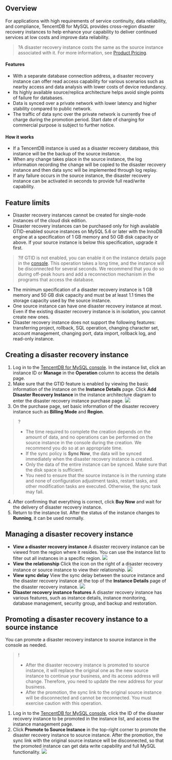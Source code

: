 ## Overview
For applications with high requirements of service continuity, data reliability, and compliance, TencentDB for MySQL provides cross-region disaster recovery instances to help enhance your capability to deliver continued services at low costs and improve data reliability.
>?A disaster recovery instance costs the same as the source instance associated with it. For more information, see [Product Pricing](https://buy.cloud.tencent.com/price/cdb).

#### Features
- With a separate database connection address, a disaster recovery instance can offer read access capability for various scenarios such as nearby access and data analysis with lower costs of device redundancy.
- Its highly available source/replica architecture helps avoid single points of failure for databases.
- Data is synced over a private network with lower latency and higher stability compared to public network.
- The traffic of data sync over the private network is currently free of charge during the promotion period. Start date of charging for commercial purpose is subject to further notice.

#### How it works
- If a TencentDB instance is used as a disaster recovery database, this instance will be the backup of the source instance.
- When any change takes place in the source instance, the log information recording the change will be copied to the disaster recovery instance and then data sync will be implemented through log replay.
- If any failure occurs in the source instance, the disaster recovery instance can be activated in seconds to provide full read/write capability.

## Feature limits
- Disaster recovery instances cannot be created for single-node instances of the cloud disk edition.
- Disaster recovery instances can be purchased only for high available GTID-enabled source instances on MySQL 5.6 or later with the InnoDB engine at a specification of 1 GB memory and 50 GB disk capacity or above. If your source instance is below this specification, upgrade it first.
>?If GTID is not enabled, you can enable it on the instance details page in the [console](https://console.cloud.tencent.com/cdb/). This operation takes a long time, and the instance will be disconnected for several seconds. We recommend that you do so during off-peak hours and add a reconnection mechanism in the programs that access the database.
- The minimum specification of a disaster recovery instance is 1 GB memory and 50 GB disk capacity and must be at least 1.1 times the storage capacity used by the source instance.
- One source instance can have one disaster recovery instance at most. Even if the existing disaster recovery instance is in isolation, you cannot create new ones.
- Disaster recovery instance does not support the following features: transferring project, rollback, SQL operation, changing character set, account management, changing port, data import, rollback log, and read-only instance.

## Creating a disaster recovery instance
1. Log in to the [TencentDB for MySQL console](https://console.cloud.tencent.com/cdb/). In the instance list, click an instance ID or **Manage** in the **Operation** column to access the details page.
2. Make sure that the GTID feature is enabled by viewing the basic information of the instance on the **Instance Details** page. Click **Add Disaster Recovery Instance** in the instance architecture diagram to enter the disaster recovery instance purchase page.
![](https://qcloudimg.tencent-cloud.cn/raw/3535c0274c3dfa18134ccc735edd0f46.png)
3. On the purchase page, set basic information of the disaster recovery instance such as **Billing Mode** and **Region**.
 >?
>- The time required to complete the creation depends on the amount of data, and no operations can be performed on the source instance in the console during the creation. We recommend you do so at an appropriate time.
>- If the sync policy is **Sync Now**, the data will be synced immediately when the disaster recovery instance is created.
>- Only the data of the entire instance can be synced. Make sure that the disk space is sufficient.
>- You need to ensure that the source instance is in the running state and none of configuration adjustment tasks, restart tasks, and other modification tasks are executed. Otherwise, the sync task may fail. 
>
4. After confirming that everything is correct, click **Buy Now** and wait for the delivery of disaster recovery instance.
5. Return to the instance list. After the status of the instance changes to **Running**, it can be used normally.

## Managing a disaster recovery instance
- **View a disaster recovery instance**
A disaster recovery instance can be viewed from the region where it resides. You can use the instance list to filter out all instances in a specific region.
![](https://qcloudimg.tencent-cloud.cn/raw/096486c7562d5385bfd50a187f85b307.png)
- **View the relationship**
Click the icon on the right of a disaster recovery instance or source instance to view their relationship.
![](https://qcloudimg.tencent-cloud.cn/raw/89d342733d4c2264dd5dc00a1c7d4143.png)
- **View sync delay**
View the sync delay between the source instance and the disaster recovery instance at the top of the **Instance Details** page of the disaster recovery instance.
![](https://qcloudimg.tencent-cloud.cn/raw/053c38735dd3dd5b7e46d5c82687dd09.png)
- **Disaster recovery instance features**
A disaster recovery instance has various features, such as instance details, instance monitoring, database management, security group, and backup and restoration.

## Promoting a disaster recovery instance to a source instance
You can promote a disaster recovery instance to source instance in the console as needed.
>!
>- After the disaster recovery instance is promoted to source instance, it will replace the original one as the new source instance to continue your business, and its access address will change. Therefore, you need to update the new address for your business.
>- After the promotion, the sync link to the original source instance will be disconnected and cannot be reconnected. You must exercise caution with this operation.
>
1. Log in to the [TencentDB for MySQL console](https://console.cloud.tencent.com/cdb), click the ID of the disaster recovery instance to be promoted in the instance list, and access the instance management page.
2. Click **Promote to Source Instance** in the top-right corner to promote the disaster recovery instance to source instance. After the promotion, the sync link with the original source instance will be disconnected, so that the promoted instance can get data write capability and full MySQL functionality.
![](https://qcloudimg.tencent-cloud.cn/raw/5eb3f1f08b46d4c20ab3b4038309ab03.png)

